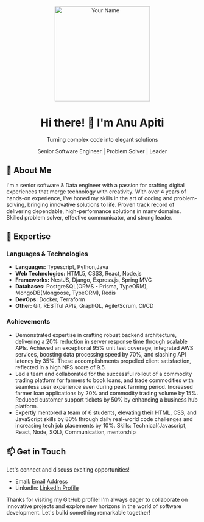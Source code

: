 <div align="center">
  <img src="your_profile_image_url.jpg" alt="Your Name" width="250" height="250">
  <h1>Hi there! 👋 I'm Anu Apiti</h1>
  <p>Turning complex code into elegant solutions</p>
  <p>Senior Software Engineer | Problem Solver | Leader </p>
</div>

## 🌟 About Me

I'm a senior software & Data engineer with a passion for crafting digital experiences that merge technology with creativity. 
With over 4 years of hands-on experience, I've honed my skills in the art of coding and problem-solving, bringing innovative solutions to life.
Proven track record of delivering dependable, high-performance solutions in many domains. Skilled problem solver, effective communicator, and strong leader.


## 💼 Expertise

### Languages & Technologies

- **Languages:** Typescript, Python,Java
- **Web Technologies:** HTML5, CSS3, React, Node.js
- **Frameworks:** NestJS, Django, Express.js, Spring MVC
- **Databases:** PostgreSQL(ORMS - Prisma, TypeORM), MongoDB(Mongoose, TypeORM), Redis
- **DevOps:** Docker, Terraform
- **Other:** Git, RESTful APIs, GraphQL, Agile/Scrum, CI/CD

### Achievements

- Demonstrated expertise in crafting robust backend architecture, delivering a 20% reduction in server response time through scalable APIs. Achieved an exceptional 95% unit test coverage, integrated AWS services, boosting data processing speed by 70%, and slashing API latency by 35%. These accomplishments propelled client satisfaction, reflected in a high NPS score of 9.5.
- Led a team and collaborated for the successful rollout of a commodity trading platform for farmers to book loans, and trade commodities with seamless user experience even during peak farming period. Increased farmer loan applications by 20% and commodity trading volume by 15%. Reduced customer support tickets by 50% by enhancing a business hub platform.
- Expertly mentored a team of 6 students, elevating their HTML, CSS, and JavaScript skills by 80% through daily real-world code challenges and increasing tech job placements by 10%.
Skills: Technical(Javascript, React, Node, SQL), Communication, mentorship
<!--
## 🚀 Notable Projects

### Project 1: [Project Name](GitHub Repo URL)

- **Description:** [Briefly describe the project and its goals.]
- **Tech Stack:** [List the tech stack used.]
- **Highlights:** [Mention key achievements or challenges overcome.]

### Project 2: [Project Name](GitHub Repo URL)

- **Description:** [Briefly describe the project and its goals.]
- **Tech Stack:** [List the tech stack used.]
- **Highlights:** [Mention key achievements or challenges overcome.]

## 📜 Certifications

- **Certification Name:** Issuing Organization (Year)
- **Certification Name:** Issuing Organization (Year)
-->
## 📫 Get in Touch

Let's connect and discuss exciting opportunities!

- Email: [Email Address](anuoluwa.apiti@gmail.com)
- LinkedIn: [LinkedIn Profile](https://www.linkedin.com/in/anuoluwapo-apiti/)
<!-- - Twitter: [@YourTwitterHandle](https://twitter.com/yourhandle) -->

<!--
## 🌍 Fun Facts

- [Share interesting non-tech-related facts about yourself.]
-->

Thanks for visiting my GitHub profile! I'm always eager to collaborate on innovative projects and explore new horizons in the world of software development. Let's build something remarkable together!



